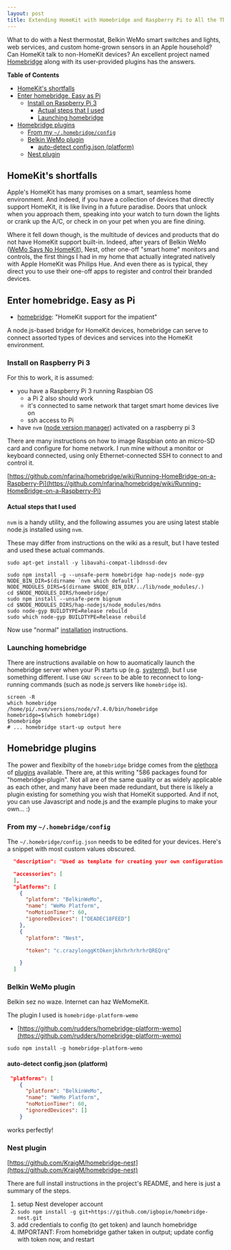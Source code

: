 ```yaml
---
layout: post
title: Extending HomeKit with Homebridge and Raspberry Pi to All the Things
---
```


What to do with a Nest thermostat, Belkin WeMo smart switches and lights, web services, and custom home-grown sensors in an Apple household? Can  HomeKit talk to non-HomeKit devices? An excellent project named [Homebridge](https://github.com/nfarina/homebridge) along with its user-provided plugins has the answers.


<!-- markdown-toc start - Don't edit this section. Run M-x markdown-toc-generate-toc again -->
**Table of Contents**

- [HomeKit's shortfalls](#homekits-shortfalls)
- [Enter homebridge. Easy as Pi](#enter-homebridge-easy-as-pi)
    - [Install on Raspberry Pi 3](#install-on-raspberry-pi-3)
        - [Actual steps that I used](#actual-steps-that-i-used)
        - [Launching homebridge](#launching-homebridge)
- [Homebridge plugins](#homebridge-plugins)
    - [From my `~/.homebridge/config`](#from-my-homebridgeconfig)
    - [Belkin WeMo plugin](#belkin-wemo-plugin)
        - [auto-detect config.json (platform)](#auto-detect-configjson-platform)
    - [Nest plugin](#nest-plugin)

<!-- markdown-toc end -->

## HomeKit's shortfalls

Apple's HomeKit has many promises on a smart, seamless home environment.  And indeed, if you have a collection of devices that directly support HomeKit, it is like living in a future paradise. Doors that unlock when you approach them, speaking into your watch to turn down the lights or crank up the A/C, or check in on your pet when you are fine dining.

Where it fell down though, is the multitude of devices and products that do not have HomeKit support built-in. Indeed, after years of Belkin WeMo ([WeMo Says No HomeKit](http://www.belkin.com/us/support-article?articleNum=187953)), Nest, other one-off "smart home" monitors and controls, the first things I had in my home that actually integrated natively with Apple HomeKit was Philips Hue. And even there as is typical, they direct you to use their one-off apps to register and control their branded devices.

## Enter homebridge. Easy as Pi

 - [homebridge](https://github.com/nfarina/homebridge): "HomeKit support for the impatient"

A node.js-based bridge for HomeKit devices, homebridge can serve to connect assorted types of devices and services into the HomeKit environment.


### Install on Raspberry Pi 3

For this to work, it is assumed:

- you have a Raspberry Pi 3 running Raspbian OS
  - a Pi 2 also should work
  - it's connected to same network that target smart home devices live on
  - ssh access to Pi
- have `nvm` ([node version manager](https://github.com/creationix/nvm)) activated on a raspberry pi 3

There are many instructions on how to image Raspbian onto an micro-SD card and configure for home network.  I run mine without a monitor or keyboard connected, using only Ethernet-connected SSH to connect to and control it.

[https://github.com/nfarina/homebridge/wiki/Running-HomeBridge-on-a-Raspberry-Pi](https://github.com/nfarina/homebridge/wiki/Running-HomeBridge-on-a-Raspberry-Pi)

#### Actual steps that I used

`nvm` is a handy utility, and the following assumes you are using latest stable node.js installed using `nvm`.

These may differ from instructions on the wiki as a result, but I have tested and used these actual commands.

```shell
sudo apt-get install -y libavahi-compat-libdnssd-dev

sudo npm install -g --unsafe-perm homebridge hap-nodejs node-gyp
NODE_BIN_DIR=$(dirname `nvm which default`)
NODE_MODULES_DIRS=$(dirname $NODE_BIN_DIR/../lib/node_modules/.)
cd $NODE_MODULES_DIRS/homebridge/
sudo npm install --unsafe-perm bignum
cd $NODE_MODULES_DIRS/hap-nodejs/node_modules/mdns
sudo node-gyp BUILDTYPE=Release rebuild
sudo which node-gyp BUILDTYPE=Release rebuild
```

Now use "normal" [installation](https://github.com/nfarina/homebridge/blob/master/README.md#installation)  instructions.


### Launching homebridge

There are instructions available on how to auomatically launch the homebridge server when your Pi starts up (e.g. [systemd](https://github.com/nfarina/homebridge/wiki/Running-HomeBridge-on-a-Raspberry-Pi#running-homebridge-on-bootup-systemd)), but I use something different. I use `GNU screen` to be able to reconnect to long-running commands (such as node.js servers like `homebridge` is).

```shell
screen -R
which homebridge
/home/pi/.nvm/versions/node/v7.4.0/bin/homebridge
homebridge=$(which homebridge)
$homebridge
# ... homebridge start-up output here
```

## Homebridge plugins


The power and flexibilty of the `homebridge` bridge comes from the [plethora](https://www.npmjs.com/search?q=plugin+for+homebridge) of [plugins](https://www.npmjs.com/search?q=homebridge-plugin) available.
There are, at this writing "586 packages found for "homebridge-plugin". Not all are of the same quality or as widely applicable as each other, and many have been made redundant, but there is likely a plugin existing for something you wish that HomeKit supported.  And if not, you can use Javascript and node.js and the example plugins to make your own... :)


### From my `~/.homebridge/config`

The  `~/.homebridge/config.json` needs to be edited for your devices. Here's a snippet with most custom values obscured.

```json
  "description": "Used as template for creating your own configuration file.",

  "accessories": [
  ],
  "platforms": [
    {
      "platform": "BelkinWeMo",
      "name": "WeMo Platform",
      "noMotionTimer": 60,
      "ignoredDevices": ["DEADEC18FEED"]
    },
    {
      "platform": "Nest",

      "token": "c.crazylonggKtOkenjkhrhrhrhrhrQREQrq"

    }
  ]
```



### Belkin WeMo plugin

Belkin sez no waze. Internet can haz WeMomeKit.

The plugin I used is `homebridge-platform-wemo`

- [https://github.com/rudders/homebridge-platform-wemo](https://github.com/rudders/homebridge-platform-wemo)

```shell
sudo npm install -g homebridge-platform-wemo
```


#### auto-detect config.json (platform)

```json
 "platforms": [
    {
      "platform": "BelkinWeMo",
      "name": "WeMo Platform",
      "noMotionTimer": 60,
      "ignoredDevices": []
    }
```

works perfectly!



### Nest plugin

[https://github.com/KraigM/homebridge-nest](https://github.com/KraigM/homebridge-nest)

There are full install instructions in the project's README, and here is just a summary of the steps.

1. setup Nest developer account
2. `sudo npm install -g git+https://github.com/igbopie/homebridge-nest.git`
3. add credentials to config (to get token) and launch homebridge
4. IMPORTANT: From homebridge gather taken in output; update config with token now, and restart
